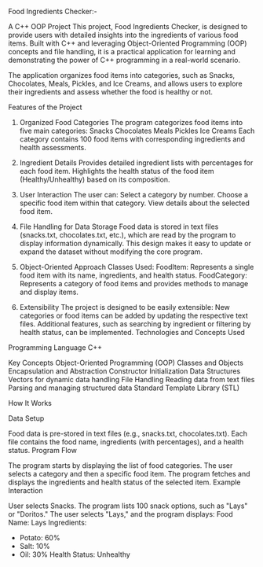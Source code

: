Food Ingredients Checker:-

A C++ OOP Project
This project, Food Ingredients Checker, is designed to provide users with detailed insights into the ingredients of various food items. Built with C++ and leveraging Object-Oriented Programming (OOP) concepts and file handling, it is a practical application for learning and demonstrating the power of C++ programming in a real-world scenario.

The application organizes food items into categories, such as Snacks, Chocolates, Meals, Pickles, and Ice Creams, and allows users to explore their ingredients and assess whether the food is healthy or not.

Features of the Project

1. Organized Food Categories
The program categorizes food items into five main categories:
Snacks
Chocolates
Meals
Pickles
Ice Creams
Each category contains 100 food items with corresponding ingredients and health assessments.

2. Ingredient Details
Provides detailed ingredient lists with percentages for each food item.
Highlights the health status of the food item (Healthy/Unhealthy) based on its composition.

3. User Interaction
The user can:
Select a category by number.
Choose a specific food item within that category.
View details about the selected food item.

4. File Handling for Data Storage
Food data is stored in text files (snacks.txt, chocolates.txt, etc.), which are read by the program to display information dynamically.
This design makes it easy to update or expand the dataset without modifying the core program.

5. Object-Oriented Approach
Classes Used:
FoodItem: Represents a single food item with its name, ingredients, and health status.
FoodCategory: Represents a category of food items and provides methods to manage and display items.

6. Extensibility
The project is designed to be easily extensible:
New categories or food items can be added by updating the respective text files.
Additional features, such as searching by ingredient or filtering by health status, can be implemented.
Technologies and Concepts Used


Programming Language
C++

Key Concepts
Object-Oriented Programming (OOP)
Classes and Objects
Encapsulation and Abstraction
Constructor Initialization
Data Structures
Vectors for dynamic data handling
File Handling
Reading data from text files
Parsing and managing structured data
Standard Template Library (STL)

How It Works

Data Setup

Food data is pre-stored in text files (e.g., snacks.txt, chocolates.txt).
Each file contains the food name, ingredients (with percentages), and a health status.
Program Flow


The program starts by displaying the list of food categories.
The user selects a category and then a specific food item.
The program fetches and displays the ingredients and health status of the selected item.
Example Interaction







User selects Snacks.
The program lists 100 snack options, such as "Lays" or "Doritos."
The user selects "Lays," and the program displays:
Food Name: Lays
Ingredients:
- Potato: 60%
- Salt: 10%
- Oil: 30%
Health Status: Unhealthy
